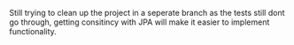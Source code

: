 Still trying to clean up the project in a seperate branch as the tests still dont go through, getting consitincy with
JPA will make it easier to implement functionality.
